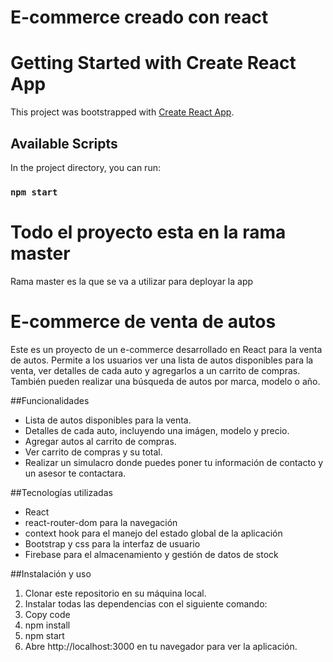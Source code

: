 # E-commerce creado con react

# Getting Started with Create React App

This project was bootstrapped with [Create React App](https://github.com/facebook/create-react-app).

## Available Scripts

In the project directory, you can run:

### `npm start`

# Todo el proyecto esta en la rama master

 Rama master es la que se va a utilizar para deployar la app
 


# E-commerce de venta de autos
Este es un proyecto de un e-commerce desarrollado en React para la venta de autos. Permite a los usuarios ver una lista de autos disponibles para la venta, ver detalles de cada auto y agregarlos a un carrito de compras. También pueden realizar una búsqueda de autos por marca, modelo o año.

##Funcionalidades
+ Lista de autos disponibles para la venta.
+ Detalles de cada auto, incluyendo una imágen, modelo y precio.
+ Agregar autos al carrito de compras.
+ Ver carrito de compras y su total.
+ Realizar un simulacro donde puedes poner tu información de contacto y un asesor te contactara.

##Tecnologías utilizadas
+ React
+ react-router-dom para la navegación
+ context hook para el manejo del estado global de la aplicación
+ Bootstrap y css para la interfaz de usuario
+ Firebase para el almacenamiento y gestión de datos de stock

##Instalación y uso
 1. Clonar este repositorio en su máquina local.
 2. Instalar todas las dependencias con el siguiente comando:
 3. Copy code
 4. npm install
 5. npm start
 6. Abre http://localhost:3000 en tu navegador para ver la aplicación.
